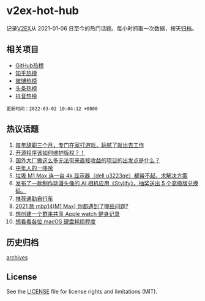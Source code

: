 # v2ex-hot-hub

 记录[V2EX](https://www.v2ex.com/)从 2021-01-06 日至今的热门话题。每小时抓取一次数据，按天[归档](archives)。
 
 ## 相关项目

- [GitHub热榜](https://github.com/snaildev/github-hot-hub)
- [知乎热榜](https://github.com/snaildev/zhihu-hot-hub)
- [微博热榜](https://github.com/snaildev/weibo-hot-hub)
- [头条热榜](https://github.com/snaildev/toutiao-hot-hub)
- [抖音热榜](https://github.com/snaildev/douyin-hot-hub)


 `更新时间：2022-03-02 10:04:12 +0800`

## 热议话题

1. [每年辞职三个月，专门在家打游戏，玩腻了就出去工作](https://www.v2ex.com/t/837188)
1. [开源程序该如何维护版权？！](https://www.v2ex.com/t/837176)
1. [国外大厂做这么多无法带来直接收益的项目的出发点是什么？](https://www.v2ex.com/t/837145)
1. [中年人的一哆嗦](https://www.v2ex.com/t/837161)
1. [垃圾 M1 Max 连一台 4k 显示器（dell u3223qe）都带不起，求解决方案](https://www.v2ex.com/t/837082)
1. [发布了一款制作动漫头像的 AI 相机应用《Stylify》，抽奖送出 5 个高级版兑换码。](https://www.v2ex.com/t/837179)
1. [推荐通勤自行车](https://www.v2ex.com/t/837087)
1. [2021 款 mbp14(M1 Max) 你都遇到了哪些问题?](https://www.v2ex.com/t/837244)
1. [想创建一个群来共享 Apple watch 健身记录](https://www.v2ex.com/t/837102)
1. [想看看各位 macOS 硬盘耗损程度](https://www.v2ex.com/t/837300)

## 历史归档

[archives](archives)

## License

See the [LICENSE](LICENSE) file for license rights and limitations (MIT).
